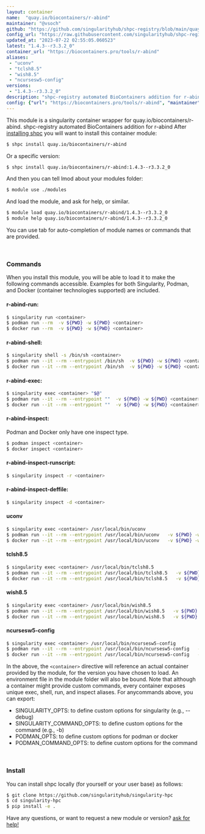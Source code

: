 ```yaml
---
layout: container
name:  "quay.io/biocontainers/r-abind"
maintainer: "@vsoch"
github: "https://github.com/singularityhub/shpc-registry/blob/main/quay.io/biocontainers/r-abind/container.yaml"
config_url: "https://raw.githubusercontent.com/singularityhub/shpc-registry/main/quay.io/biocontainers/r-abind/container.yaml"
updated_at: "2023-07-22 02:55:05.060523"
latest: "1.4.3--r3.3.2_0"
container_url: "https://biocontainers.pro/tools/r-abind"
aliases:
 - "uconv"
 - "tclsh8.5"
 - "wish8.5"
 - "ncursesw5-config"
versions:
 - "1.4.3--r3.3.2_0"
description: "shpc-registry automated BioContainers addition for r-abind"
config: {"url": "https://biocontainers.pro/tools/r-abind", "maintainer": "@vsoch", "description": "shpc-registry automated BioContainers addition for r-abind", "latest": {"1.4.3--r3.3.2_0": "sha256:bd1861ff53e4b7d25b085cf8a1803bda1a26b9bbf4ee05fad6e3eacb95906d87"}, "tags": {"1.4.3--r3.3.2_0": "sha256:bd1861ff53e4b7d25b085cf8a1803bda1a26b9bbf4ee05fad6e3eacb95906d87"}, "docker": "quay.io/biocontainers/r-abind", "aliases": {"uconv": "/usr/local/bin/uconv", "tclsh8.5": "/usr/local/bin/tclsh8.5", "wish8.5": "/usr/local/bin/wish8.5", "ncursesw5-config": "/usr/local/bin/ncursesw5-config"}}
---
```


This module is a singularity container wrapper for quay.io/biocontainers/r-abind.
shpc-registry automated BioContainers addition for r-abind
After [installing shpc](#install) you will want to install this container module:


```bash
$ shpc install quay.io/biocontainers/r-abind
```

Or a specific version:

```bash
$ shpc install quay.io/biocontainers/r-abind:1.4.3--r3.3.2_0
```

And then you can tell lmod about your modules folder:

```bash
$ module use ./modules
```

And load the module, and ask for help, or similar.

```bash
$ module load quay.io/biocontainers/r-abind/1.4.3--r3.3.2_0
$ module help quay.io/biocontainers/r-abind/1.4.3--r3.3.2_0
```

You can use tab for auto-completion of module names or commands that are provided.

<br>

### Commands

When you install this module, you will be able to load it to make the following commands accessible.
Examples for both Singularity, Podman, and Docker (container technologies supported) are included.

#### r-abind-run:

```bash
$ singularity run <container>
$ podman run --rm  -v ${PWD} -w ${PWD} <container>
$ docker run --rm  -v ${PWD} -w ${PWD} <container>
```

#### r-abind-shell:

```bash
$ singularity shell -s /bin/sh <container>
$ podman run --it --rm --entrypoint /bin/sh  -v ${PWD} -w ${PWD} <container>
$ docker run --it --rm --entrypoint /bin/sh  -v ${PWD} -w ${PWD} <container>
```

#### r-abind-exec:

```bash
$ singularity exec <container> "$@"
$ podman run --it --rm --entrypoint ""  -v ${PWD} -w ${PWD} <container> "$@"
$ docker run --it --rm --entrypoint ""  -v ${PWD} -w ${PWD} <container> "$@"
```

#### r-abind-inspect:

Podman and Docker only have one inspect type.

```bash
$ podman inspect <container>
$ docker inspect <container>
```

#### r-abind-inspect-runscript:

```bash
$ singularity inspect -r <container>
```

#### r-abind-inspect-deffile:

```bash
$ singularity inspect -d <container>
```


#### uconv

```bash
$ singularity exec <container> /usr/local/bin/uconv
$ podman run --it --rm --entrypoint /usr/local/bin/uconv   -v ${PWD} -w ${PWD} <container> -c " $@"
$ docker run --it --rm --entrypoint /usr/local/bin/uconv   -v ${PWD} -w ${PWD} <container> -c " $@"
```


#### tclsh8.5

```bash
$ singularity exec <container> /usr/local/bin/tclsh8.5
$ podman run --it --rm --entrypoint /usr/local/bin/tclsh8.5   -v ${PWD} -w ${PWD} <container> -c " $@"
$ docker run --it --rm --entrypoint /usr/local/bin/tclsh8.5   -v ${PWD} -w ${PWD} <container> -c " $@"
```


#### wish8.5

```bash
$ singularity exec <container> /usr/local/bin/wish8.5
$ podman run --it --rm --entrypoint /usr/local/bin/wish8.5   -v ${PWD} -w ${PWD} <container> -c " $@"
$ docker run --it --rm --entrypoint /usr/local/bin/wish8.5   -v ${PWD} -w ${PWD} <container> -c " $@"
```


#### ncursesw5-config

```bash
$ singularity exec <container> /usr/local/bin/ncursesw5-config
$ podman run --it --rm --entrypoint /usr/local/bin/ncursesw5-config   -v ${PWD} -w ${PWD} <container> -c " $@"
$ docker run --it --rm --entrypoint /usr/local/bin/ncursesw5-config   -v ${PWD} -w ${PWD} <container> -c " $@"
```



In the above, the `<container>` directive will reference an actual container provided
by the module, for the version you have chosen to load. An environment file in the
module folder will also be bound. Note that although a container
might provide custom commands, every container exposes unique exec, shell, run, and
inspect aliases. For anycommands above, you can export:

 - SINGULARITY_OPTS: to define custom options for singularity (e.g., --debug)
 - SINGULARITY_COMMAND_OPTS: to define custom options for the command (e.g., -b)
 - PODMAN_OPTS: to define custom options for podman or docker
 - PODMAN_COMMAND_OPTS: to define custom options for the command

<br>

### Install

You can install shpc locally (for yourself or your user base) as follows:

```bash
$ git clone https://github.com/singularityhub/singularity-hpc
$ cd singularity-hpc
$ pip install -e .
```

Have any questions, or want to request a new module or version? [ask for help!](https://github.com/singularityhub/singularity-hpc/issues)